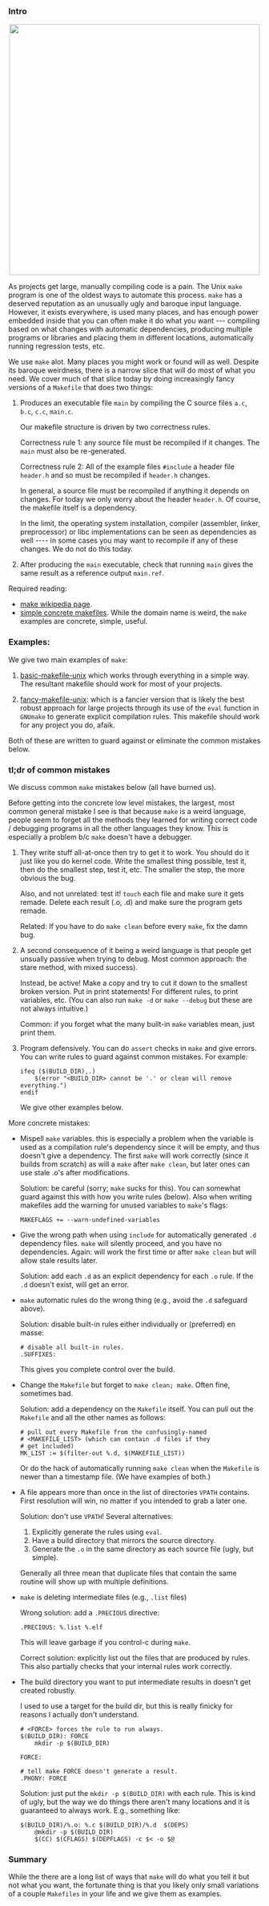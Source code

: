 ### Intro

<p align="center">
  <img src="../../labs/lab-memes/build-system.jpg" width="500" />
</p>

As projects get large, manually compiling code is a pain.   The Unix
`make` program is one of the oldest ways to automate this process.
`make` has a deserved reputation as an unusually ugly and baroque
input language.  However, it exists everywhere, is used many places,
and has enough power embedded inside that you can often make it do what
you want --- compiling based on what changes with automatic dependencies,
producing multiple programs or libraries and placing them in
different locations, automatically running regression tests, etc.

We use `make` alot.  Many places you might work or found will as well.
Despite its baroque weirdness, there is a narrow  slice that will do
most of what you need.  We cover much of that slice today by doing
increasingly fancy versions of a `Makefile` that does two things:

  1. Produces an executable file `main` by compiling the C source
     files `a.c`, `b.c`, `c.c`, `main.c`.

     Our makefile structure is driven by two correctness rules.

     Correctness rule 1: any source file must be recompiled if
     it changes.  The `main` must also be re-generated.
  
     Correctness rule 2: All of the example files `#include` a header file
     `header.h` and so must be recompiled if `header.h` changes.

     In general, a source file must be recompiled if anything it depends
     on changes.  For today we only worry about the header `header.h`.
     Of course, the makefile itself is a dependency.  

     In the limit, the operating system installation, compiler
     (assembler, linker, preprocessor) or libc implementations can be
     seen as dependencies as well ---- in some cases you may want to
     recompile if any of these changes.  We do not do this today.

  2. After producing the `main` executable, check that running `main`
     gives the same result as a reference output `main.ref`.

Required reading:
  - [make wikipedia page](https://en.wikipedia.org/wiki/Make_(software)).
  - [simple concrete makefiles](http://nuclear.mutantstargoat.com/articles/make/).
    While the domain name is weird, the `make` examples are concrete,
    simple, useful.

### Examples:

We give two main examples of `make`:
 1. [basic-makefile-unix](./basic-makefile-unix) which works through
    everything in a simple way.  The resultant makefile should work for
    most of your projects.

 2. [fancy-makefile-unix](./fancy-makefile-unix): which is a fancier
    version that is likely the best robust approach for large projects
    through its use of the `eval` function in `GNUmake` to generate
    explicit compilation rules.  This makefile should work for any
    project you do, afaik.

Both of these are written to guard against or eliminate the
common mistakes below.

### tl;dr of common mistakes

We discuss common `make` mistakes below (all have burned us).

Before getting into the concrete low level mistakes, the largest, most
common general mistake I see is that because `make` is a weird language,
people seem to forget all the methods they learned for writing correct
code / debugging programs in all the other languages they know.  This is
especially a problem b/c `make` doesn't have a debugger.

 1. They write stuff all-at-once then try to get it to work.
    You should do it just like you do kernel code.  Write the smallest
    thing possible, test it, then do the smallest step, test it, etc.
    The smaller the step, the more obvious the bug.

    Also, and not unrelated: test it!  `touch` each file and make sure it
    gets remade.  Delete each result (.o, .d) and make sure the program
    gets remade.  

    Related: If you have to do `make clean` before every `make`, fix
    the damn bug.

 2. A second consequence of it being a weird language is that people
    get unsually passive when trying to debug.  Most common approach:
    the stare method, with mixed success).  

    Instead, be active!  Make a copy and try to cut it down to the
    smallest broken version.  Put in print statements!  For different
    rules, to print variables, etc.  (You can also run `make -d` or
    `make --debug` but these are not always intuitive.)

    Common: if you forget what the many built-in `make` variables
    mean, just print them.

 3. Program defensively.  You can do `assert` checks in `make` and
    give errors.  You can write rules to guard against common mistakes.
    For example:

        ifeq ($(BUILD_DIR),.)
            $(error "<BUILD_DIR> cannot be '.' or clean will remove everything.")
        endif

    We give other examples below.

More concrete mistakes:

  - Mispell `make` variables.  this is especially a problem when the
    variable is used as a compilation rule's dependency since it will
    be empty, and thus doesn't give a dependency.  The first `make` will
    work correctly (since it builds from scratch) as will a `make` after
    `make clean`, but later ones can use stale .o's after modifications.

    Solution: be careful (sorry; `make` sucks for this).  You can
    somewhat guard against this with how you write rules (below).
    Also when writing makefiles add the warning for unused variables to
    `make`'s flags:

        MAKEFLAGS += --warn-undefined-variables

  - Give the wrong path when using `include` for automatically
    generated `.d` dependency files.  `make` will silently proceed, and
    you have no dependencies.  Again: will work the first time or after
    `make clean` but will allow stale results later.

    Solution: add each `.d` as an explicit dependency for each `.o` rule.
    If the `.d` doesn't exist, will get an error.

  - `make` automatic rules do the wrong thing (e.g., avoid the 
    `.d` safeguard above).

    Solution: disable built-in rules either individually or
    (preferred) en masse:
    
        # disable all built-in rules.
        .SUFFIXES:

    This gives you complete control over the build.

  - Change the `Makefile` but forget to `make clean; make`.
    Often fine, sometimes bad.  

    Solution: add a dependency on the `Makefile` itself.  You can pull 
    out the `Makefile` and all the other names as follows:

        # pull out every Makefile from the confusingly-named
        # <MAKEFILE_LIST> (which can contain .d files if they
        # get included)
        MK_LIST := $(filter-out %.d, $(MAKEFILE_LIST))

    Or do the hack of automatically running `make clean` when the
    `Makefile` is newer than a timestamp file.  (We have examples
    of both.)


  - A file appears more than once in the list of directories `VPATH`
    contains.  First resolution will win, no matter if you intended to
    grab a later one.

    Solution: don't use `VPATH`!  Several alternatives:
      1. Explicitly generate the rules using `eval`.
      2. Have a build directory that mirrors the source directory.
      3. Generate the `.o` in the same directory as each source file 
         (ugly, but simple).  

      Generally all three mean that duplicate files that contain the
      same routine will show up with multiple definitions.

  - `make` is deleting intermediate files (e.g., `.list` files)

    Wrong solution: add a `.PRECIOUS` directive:

        .PRECIOUS: %.list %.elf 

    This will leave garbage if you control-c during `make`.

    Correct solution: explicitly list out the files that are produced
    by rules.  This also partially checks that your internal rules
    work correctly.

  - The build directory you want to put intermediate results in doesn't
    get created robustly.

    I used to use a target for the build dir, but this is really finicky
    for reasons I actually don't understand.  

        # <FORCE> forces the rule to run always.
        $(BUILD_DIR): FORCE
			mkdir -p $(BUILD_DIR)
    
        FORCE:

        # tell make FORCE doesn't generate a result.
        .PHONY: FORCE

    Solution: just put the `mkdir -p $(BUILD_DIR)` with each rule.
    This is kind of ugly, but the way we do things there aren't many
    locations and it is guaranteed to always work.  E.g., something
    like:

        $(BUILD_DIR)/%.o: %.c $(BUILD_DIR)/%.d  $(DEPS)
            @mkdir -p $(BUILD_DIR)
            $(CC) $(CFLAGS) $(DEPFLAGS) -c $< -o $@

### Summary

While the there are a long list of ways that `make` will do what you
tell it but not what you want, the fortunate thing is that you likely
only small variations of a couple `Makefiles` in your life and we give
them as examples.
